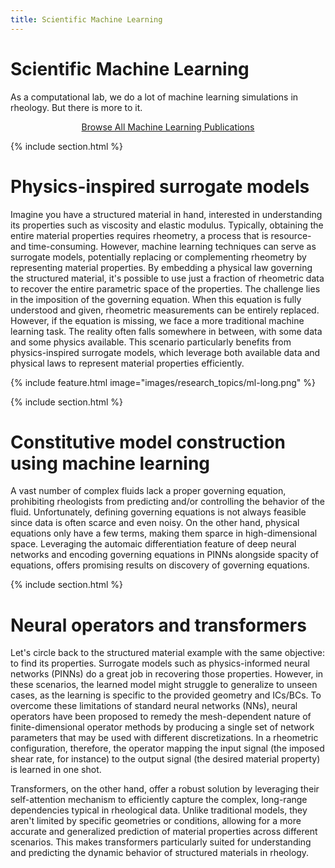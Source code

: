 ```yaml
---
title: Scientific Machine Learning
---
```


# <i class="fas scientific-machine-learning"></i>Scientific Machine Learning


As a computational lab, we do a lot of machine learning simulations in rheology. But there is more to it.

<p style="text-align: center;">
  <a href="https://rheoinformatic.com/publications/?search=%22tag:Machine%20Learning%22">Browse All Machine Learning Publications</a>
</p>

{% include section.html %}

# Physics-inspired surrogate models


Imagine you have a structured material in hand, interested in understanding its properties such as viscosity and elastic modulus. Typically, obtaining the entire material properties requires rheometry, a process that is resource- and time-consuming. However, machine learning techniques can serve as surrogate models, potentially replacing or complementing rheometry by representing material properties. By embedding a physical law governing the structured material, it's possible to use just a fraction of rheometric data to recover the entire parametric space of the properties. The challenge lies in the imposition of the governing equation. When this equation is fully understood and given, rheometric measurements can be entirely replaced. However, if the equation is missing, we face a more traditional machine learning task. The reality often falls somewhere in between, with some data and some physics available. This scenario particularly benefits from physics-inspired surrogate models, which leverage both available data and physical laws to represent material properties efficiently.

{%
  include feature.html
  image="images/research_topics/ml-long.png"
%}

{% include section.html %}

# Constitutive model construction using machine learning

A vast number of complex fluids lack a proper governing equation, prohibiting rheologists from predicting and/or controlling the behavior of the fluid. Unfortunately, defining governing equations is not always feasible since data is often scarce and even noisy. On the other hand, physical equations only have a few terms, making them sparce in high-dimensional space. Leveraging the automaic differentiation feature of deep neural networks and encoding governing equations in PINNs alongside spacity of equations, offers promising results on discovery of governing equations.

{% include section.html %}

# Neural operators and transformers 

Let's circle back to the structured material example with the same objective: to find its properties. Surrogate models such as physics-informed neural networks (PINNs) do a great job in recovering those properties. However, in these scenarios, the learned model might struggle to generalize to unseen cases, as the learning is specific to the provided geometry and ICs/BCs. To overcome these limitations of standard neural networks (NNs), neural operators have been proposed to remedy the mesh-dependent nature of finite-dimensional operator methods by producing a single set of network parameters that may be used with different discretizations. In a rheometric configuration, therefore, the operator mapping the input signal (the imposed shear rate, for instance) to the output signal (the desired material property) is learned in one shot.

Transformers, on the other hand, offer a robust solution by leveraging their self-attention mechanism to efficiently capture the complex, long-range dependencies typical in rheological data. Unlike traditional models, they aren't limited by specific geometries or conditions, allowing for a more accurate and generalized prediction of material properties across different scenarios. This makes transformers particularly suited for understanding and predicting the dynamic behavior of structured materials in rheology.